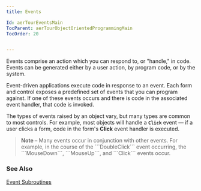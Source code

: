 ```yaml
---
title: Events

Id: aerTourEventsMain
TocParent: aerTourObjectOrientedProgrammingMain
TocOrder: 20


---
```


Events comprise an action which you can respond to, or "handle," in code. Events can be generated either by a user action, by program code, or by the system. 

Event-driven applications execute code in response to an event. Each form and control exposes a predefined set of events that you can program against. If one of these events occurs and there is code in the associated event handler, that code is invoked. 

The types of events raised by an object vary, but many types are common to most controls. For example, most objects will handle a **```Click```** event — if a user clicks a form, code in the form's **Click** event handler is executed. 
<blockquote class="dtBlock">
                <b class="le">Note &#8211;</b> Many events
                occur in conjunction with other events. For example, in the course of the ```DoubleClick```
                event occurring, the ```MouseDown```, ```MouseUp```, and ```Click``` events
                occur.
            </blockquote>

### See Also
[Event Subroutines](Event_Subroutines.html) 
